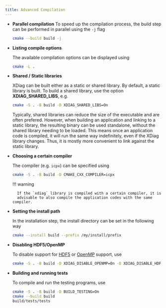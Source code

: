```yaml
---
title: Advanced Compilation
---
```


- **Parallel compilation**
    To speed up the compilation process, the build step can be performed in parallel using the `-j` flag

    ```bash
    cmake --build build -j
    ```

- **Listing compile options**

    The available compilation options can be displayed using
    ``` bash
    cmake -L .
    ```

- **Shared / Static libraries**

    XDiag can be built either as a static or shared library. By default, a static library is
    built. To build a shared library, use the option **XDIAG_SHARED_LIBS**, e.g.
    ``` bash
    cmake -S . -B build -D XDIAG_SHARED_LIBS=On
    ```
    Typically, shared libraries can reduce the size of the executable and are often prefered.
    However, when building an application and linking to a static library, the resulting
    binary can be used standalone, without the shared library needing to be loaded. This means
    once an application code is compiled, it will run the same way indefinitely, even if the
    XDiag library changes. Thus, it is mostly more convenient to link against the static library.

- **Choosing a certain compiler**

    The compiler (e.g. `icpx`) can be specified using
    ``` bash
    cmake -S . -B build -D CMAKE_CXX_COMPILER=icpx
    ```

    !!! warning 

        If the `xdiag` library is compiled with a certain compiler, it is
        advisable to also compile the application codes with the same compiler.

- **Setting the install path**

    In the installation step, the install directory can be set in the following way
    ```bash
    cmake --install build --prefix /my/install/prefix
    ```

- **Disabling HDF5/OpenMP**

    To disable support for [HDF5](https://www.hdfgroup.org/solutions/hdf5/)
    or [OpenMP](https://www.openmp.org/) support, use
    ```bash
    cmake -S . -B build -D XDIAG_DISABLE_OPENMP=On -D XDIAG_DISABLE_HDF5=On
    ```
    
- **Building and running tests**

    To compile and run the testing programs, use
    ``` bash
    cmake -S . -B build -D BUILD_TESTING=On
    cmake --build build
    build/tests/tests
    ```
